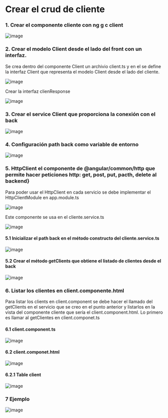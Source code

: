 # Crear el crud de cliente

### 1. Crear el componente cliente con ng g c client

![image](https://user-images.githubusercontent.com/31961588/201538124-aea040dd-f747-489b-88ab-a43ae4c90cfb.png)


### 2. Crear el modelo Client desde el lado del front con un interfaz. 

Se crea dentro del componente Client un archivio client.ts y en el se define la interfaz Client que representa el modelo Client desde el lado del cliente. 

![image](https://user-images.githubusercontent.com/31961588/201538290-3f8afca3-8b4c-452a-a10d-30c8b6f52659.png)

Crear la interfaz clienResponse

![image](https://user-images.githubusercontent.com/31961588/201545971-9dc1000e-bc27-4115-b06d-459a143e3f95.png)


### 3. Crear el service Client  que proporciona la conexión con el back

![image](https://user-images.githubusercontent.com/31961588/201538618-6639bb67-1a1b-4790-81b1-8eba3bd48228.png)

### 4. Configuración path back como variable de entorno

![image](https://user-images.githubusercontent.com/31961588/201538691-3c7a97c3-bf02-41c7-8871-49e9bb5a43e1.png)

### 5. HttpClient el componente de @angular/common/http que permite hacer peticiones http: get, post, put, pacth, delete al backend}

Para poder usar el HttpClient en cada servicio se debe implementar el HttpClientModule en app.module.ts

![image](https://user-images.githubusercontent.com/31961588/201544374-7908f717-2c94-4abb-af4f-edcf4e826ea4.png)


Este componente se usa en el cliente.service.ts

![image](https://user-images.githubusercontent.com/31961588/201538828-d8cf1284-4d24-454c-9e8b-a2a306eb3a76.png)

#### 5.1 Inicializar el path back en el método constructo del cliente.service.ts

![image](https://user-images.githubusercontent.com/31961588/201538991-23ef9e51-d890-470b-96fe-383a69d458b3.png)

#### 5.2 Crear el método getClients que obtiene el listado de clientes desde el back

![image](https://user-images.githubusercontent.com/31961588/201546148-099b1458-13a7-4758-9774-4637c2f13f53.png)


### 6. Listar los clientes en client.componente.html 

Para listar los clients en client.component se debe hacer el llamado del getClients en el servicio que se creo en el punto anterior y listarlos en la vista del componente cliente que sería el client.component.html. Lo primero es llamar al getClientes en client.componet.ts

#### 6.1 client.component.ts


![image](https://user-images.githubusercontent.com/31961588/201546309-b637f868-094c-48da-b77c-d598ec81caf6.png)


#### 6.2 client.componet.html

![image](https://user-images.githubusercontent.com/31961588/201543449-25cf1bce-7670-49b0-bb9f-e184fdbd3f7f.png)


#### 6.2.1 Table client

![image](https://user-images.githubusercontent.com/31961588/201543425-5c89fa39-cff8-4b2f-b7b3-a886068f3282.png)

### 7 Ejemplo 

![image](https://user-images.githubusercontent.com/31961588/201546352-c7171671-03f1-4e87-9124-f0bfc3efabc6.png)

